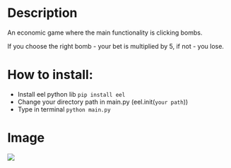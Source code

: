 # Description
An economic game where the main functionality is clicking bombs.

If you choose the right bomb - your bet is multiplied by 5, if not - you lose.



# How to install:
  * Install eel python lib `pip install eel`
  * Change your directory path in main.py (eel.init(`your path`))
  * Type in terminal `python main.py`



# Image
<image src = "./interface/img/game-image.png">